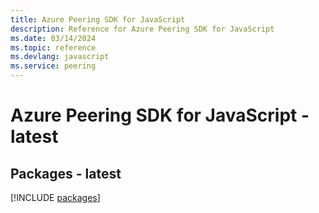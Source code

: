```yaml
---
title: Azure Peering SDK for JavaScript
description: Reference for Azure Peering SDK for JavaScript
ms.date: 03/14/2024
ms.topic: reference
ms.devlang: javascript
ms.service: peering
---
```

# Azure Peering SDK for JavaScript - latest
## Packages - latest
[!INCLUDE [packages](peering-index.md)]